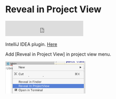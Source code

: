 # Reveal in Project View
<iframe frameborder="none" width="245px" height="48px" src="https://plugins.jetbrains.com/embeddable/install/12150"></iframe>

IntelliJ IDEA plugin. [Here](https://plugins.jetbrains.com/plugin/12150-reveal-in-project-view)

Add [Reveal in Project View] in project view menu.

<img width="50%" src="https://github.com/syuchan1005/RevealInProjectView/blob/master/screenshot/menu.png" alt="menu screenshot"/>
